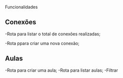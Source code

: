 Funcionalidades

## Conexões

-Rota para listar o total de conexões realizadas;

-Rota ppara criar uma nova conexão;

## Aulas

-Rota para criar uma aula;
-Rota para listar aulas;
    -Filtrar